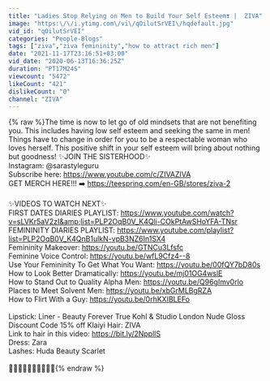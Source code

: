 ```yaml
---
title: "Ladies Stop Relying on Men to Build Your Self Esteem❣️ |  ZIVA"
image: "https:\/\/i.ytimg.com\/vi\/qOilutSrVEI\/hqdefault.jpg"
vid_id: "qOilutSrVEI"
categories: "People-Blogs"
tags: ["ziva","ziva femininity","how to attract rich men"]
date: "2021-11-17T23:16:51+03:00"
vid_date: "2020-06-13T16:36:25Z"
duration: "PT17M24S"
viewcount: "5472"
likeCount: "421"
dislikeCount: "0"
channel: "ZIVA"
---
```

{% raw %}The time is now to let go of old mindsets that are not benefiting you. This includes having low self esteem and seeking the same in men! Things have to change in order for you to be a respectable woman who loves herself. This positive shift in your self esteem will bring about nothing but goodness!  ✨JOIN THE SISTERHOOD✨<br />Instagram: @sarastyleguru <br />Subscribe here: <a rel="nofollow" target="blank" href="https://www.youtube.com/c/ZIVAZIVA">https://www.youtube.com/c/ZIVAZIVA</a><br />GET MERCH HERE!!! ➡️ <a rel="nofollow" target="blank" href="https://teespring.com/en-GB/stores/ziva-2">https://teespring.com/en-GB/stores/ziva-2</a> <br /><br />✨VIDEOS TO WATCH NEXT✨<br />FIRST DATES DIARIES PLAYLIST: <a rel="nofollow" target="blank" href="https://www.youtube.com/watch?v=sLVKr5aV2zI&amp;list=PLP2OqB0V_K4Qli-COkPtAwSHoYFA-TNsr">https://www.youtube.com/watch?v=sLVKr5aV2zI&amp;list=PLP2OqB0V_K4Qli-COkPtAwSHoYFA-TNsr</a><br />FEMININITY DIARIES PLAYLIST: <a rel="nofollow" target="blank" href="https://www.youtube.com/playlist?list=PLP2OqB0V_K4QnB1ulkN-vpB3NZ6In1SX4">https://www.youtube.com/playlist?list=PLP2OqB0V_K4QnB1ulkN-vpB3NZ6In1SX4</a> <br />Femininity Makeover: <a rel="nofollow" target="blank" href="https://youtu.be/GTNCu3Lfsfc">https://youtu.be/GTNCu3Lfsfc</a><br />Feminine Voice Control: <a rel="nofollow" target="blank" href="https://youtu.be/wfL9Cfz4--8">https://youtu.be/wfL9Cfz4--8</a><br />Use Your Femininity To Get What You Want: <a rel="nofollow" target="blank" href="https://youtu.be/00fQY7bD80s">https://youtu.be/00fQY7bD80s</a><br />How to Look Better Dramatically: <a rel="nofollow" target="blank" href="https://youtu.be/mj01OG4wslE">https://youtu.be/mj01OG4wslE</a><br />How to Stand Out to Quality Alpha Men: <a rel="nofollow" target="blank" href="https://youtu.be/Q96gImv0rlo">https://youtu.be/Q96gImv0rlo</a><br />Places to Meet Solvent Men: <a rel="nofollow" target="blank" href="https://youtu.be/xbGrMLBgRZA">https://youtu.be/xbGrMLBgRZA</a><br />How to Flirt With a Guy: <a rel="nofollow" target="blank" href="https://youtu.be/0rhKXIBLEFo">https://youtu.be/0rhKXIBLEFo</a><br /><br />Lipstick: Liner - Beauty Forever True Kohl &amp; Studio London Nude Gloss<br />Discount Code 15% off Klaiyi Hair:  ZIVA<br />Link to hair in this video: <a rel="nofollow" target="blank" href="https://bit.ly/2NppllS">https://bit.ly/2NppllS</a><br />Dress: Zara<br />Lashes: Huda Beauty Scarlet <br /><br />💟💟💟💟💟💟💟💟💟💟{% endraw %}
